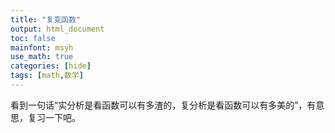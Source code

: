 ```yaml
---
title: "复变函数"
output: html_document
toc: false
mainfont: msyh
use_math: true
categories: [hide]
tags: [math,数学]
---
```

<meta http-equiv='Content-Type' content='text/html; charset=utf-8' />
看到一句话“实分析是看函数可以有多渣的，复分析是看函数可以有多美的”，有意思，复习一下吧。
